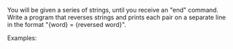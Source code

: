 You will be given a series of strings, until you receive an "end" command. Write a program that reverses strings and prints each pair on a separate line in the format "{word} = {reversed word}".

Examples:


